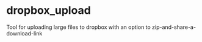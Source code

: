 # dropbox_upload
Tool for uploading large files to dropbox with an option to zip-and-share-a-download-link
